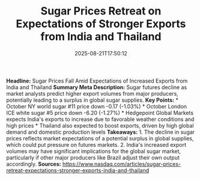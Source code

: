 ﻿---
title: "Sugar Prices Retreat on Expectations of Stronger Exports from India and Thailand"
date: "2025-08-21T17:50:12"
category: "Markets"
summary: ""
slug: "sugar prices retreat on expectations of stronger exports fro"
source_urls:
  - "https://www.nasdaq.com/articles/sugar-prices-retreat-expectations-stronger-exports-india-and-thailand"
seo:
  title: "Sugar Prices Retreat on Expectations of Stronger Exports from India and Thailand | Hash n Hedge"
  description: ""
  keywords: ["news", "markets", "brief"]
---
**Headline:** Sugar Prices Fall Amid Expectations of Increased Exports from India and Thailand  **Summary Meta Description:** Sugar futures decline as market analysts predict higher export volumes from major producers, potentially leading to a surplus in global sugar supplies.  **Key Points:**  * October NY world sugar #11 price down -0.17 (-1.03%) * October London ICE white sugar #5 price down -6.20 (-1.27%) * Hedgepoint Global Markets expects India's exports to increase due to favorable weather conditions and high prices * Thailand also expected to boost exports, driven by high global demand and domestic production levels  **Takeaways:**  1. The decline in sugar prices reflects market expectations of a potential surplus in global supplies, which could put pressure on futures markets. 2. India's increased export volumes may have significant implications for the global sugar market, particularly if other major producers like Brazil adjust their own output accordingly.  **Sources:**  https://www.nasdaq.com/articles/sugar-prices-retreat-expectations-stronger-exports-india-and-thailand 
